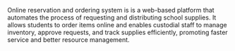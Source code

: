 Online reservation and ordering system is is a web-based platform that automates the process of requesting and distributing school supplies. It allows students to order items online and enables custodial staff to manage inventory, approve requests, and track supplies efficiently, promoting faster service and better resource management.
